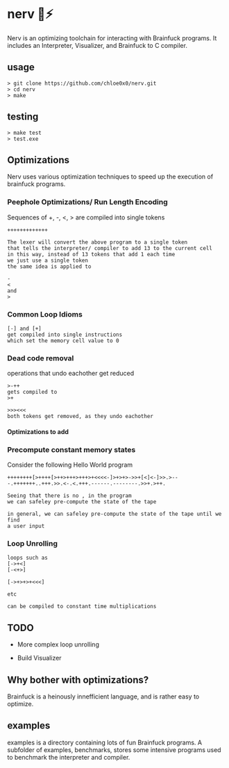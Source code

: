 # nerv 🧠⚡

Nerv is an optimizing toolchain for interacting with Brainfuck programs. It includes an Interpreter, Visualizer, and Brainfuck to C compiler.

## usage
```console
> git clone https://github.com/chloe0x0/nerv.git
> cd nerv
> make
```

## testing
```console
> make test
> test.exe
```

## Optimizations
Nerv uses various optimization techniques to speed up the execution of brainfuck programs.

### Peephole Optimizations/ Run Length Encoding
Sequences of +, -, <, > are compiled into single tokens
```brainfuck
+++++++++++++

The lexer will convert the above program to a single token
that tells the interpreter/ compiler to add 13 to the current cell
in this way, instead of 13 tokens that add 1 each time
we just use a single token
the same idea is applied to 

- 
<
and
>

```

### Common Loop Idioms
```brainfuck
[-] and [+]
get compiled into single instructions
which set the memory cell value to 0
```

### Dead code removal

operations that undo eachother get reduced
```brainfuck
>-++
gets compiled to 
>+

>>><<<
both tokens get removed, as they undo eachother
```

#### Optimizations to add

### Precompute constant memory states
Consider the following Hello World program
```brainfuck
++++++++[>++++[>++>+++>+++>+<<<<-]>+>+>->>+[<]<-]>>.>---.+++++++..+++.>>.<-.<.+++.------.--------.>>+.>++.

Seeing that there is no , in the program
we can safeley pre-compute the state of the tape

in general, we can safeley pre-compute the state of the tape until we find
a user input
```
### Loop Unrolling
```brainfuck
loops such as 
[->+<]
[-<+>]

[->+>+>+<<<]

etc

can be compiled to constant time multiplications
```

## TODO

* More complex loop unrolling

* Build Visualizer

## Why bother with optimizations?
Brainfuck is a heinously innefficient language, and is rather easy to optimize.

## examples
examples is a directory containing lots of fun Brainfuck programs. A subfolder of examples, benchmarks, stores some intensive programs used to benchmark the interpreter and compiler.